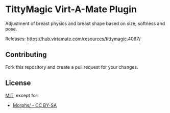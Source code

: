 # TittyMagic Virt-A-Mate Plugin

Adjustment of breast physics and breast shape based on size, softness and pose.

Releases: https://hub.virtamate.com/resources/tittymagic.4067/

## Contributing

Fork this repository and create a pull request for your changes.

## License

[MIT](https://github.com/everlasterVR/TittyMagic/blob/master/LICENSE), except for:

- [Morphs/ - CC BY-SA](https://github.com/everlasterVR/TittyMagic/blob/master/Morphs/LICENSE)